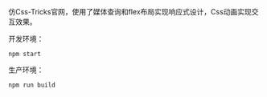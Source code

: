 仿Css-Tricks官网，使用了媒体查询和flex布局实现响应式设计，Css动画实现交互效果。

开发环境：

```
npm start
```

生产环境：

```
npm run build
```

